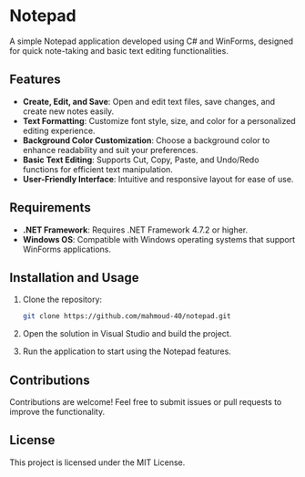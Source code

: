 # Notepad

A simple Notepad application developed using C# and WinForms, designed for quick note-taking and basic text editing functionalities.

## Features

- **Create, Edit, and Save**: Open and edit text files, save changes, and create new notes easily.
- **Text Formatting**: Customize font style, size, and color for a personalized editing experience.
- **Background Color Customization**: Choose a background color to enhance readability and suit your preferences.
- **Basic Text Editing**: Supports Cut, Copy, Paste, and Undo/Redo functions for efficient text manipulation.
- **User-Friendly Interface**: Intuitive and responsive layout for ease of use.

## Requirements

- **.NET Framework**: Requires .NET Framework 4.7.2 or higher.
- **Windows OS**: Compatible with Windows operating systems that support WinForms applications.

## Installation and Usage

1. Clone the repository:
   ```bash
   git clone https://github.com/mahmoud-40/notepad.git
   ```

2. Open the solution in Visual Studio and build the project.

3. Run the application to start using the Notepad features.

## Contributions

Contributions are welcome! Feel free to submit issues or pull requests to improve the functionality.

## License

This project is licensed under the MIT License.